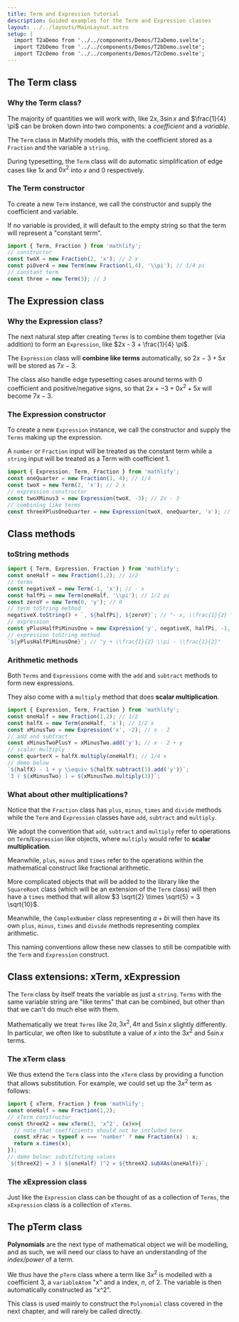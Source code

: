 ```yaml
---
title: Term and Expression tutorial
description: Guided examples for the Term and Expression classes
layout: ../../layouts/MainLayout.astro
setup: |
  import T2aDemo from '../../components/Demos/T2aDemo.svelte';
  import T2bDemo from '../../components/Demos/T2bDemo.svelte';
  import T2cDemo from '../../components/Demos/T2cDemo.svelte';
---
```


## The Term class

### Why the Term class?

The majority of quantities we will work with, like $2x, 3 \sin x$ and
$\frac{1}{4} \pi$ can be broken down into two components: a *coefficient*
and a *variable*.

The `Term` class in Mathlify models this, with the coefficient stored as
a `Fraction` and the variable a `string`.

During typesetting, the `Term` class will do automatic simplification of
edge cases like $1x$ and $0x^2$ into $x$ and $0$ respectively.

### The Term constructor

To create a new `Term` instance, we call the constructor and
supply the coefficient and variable.

If no variable is provided, it will default to the empty string so that
the term will represent a "constant term".

```js
import { Term, Fraction } from 'mathlify';
// constructor
const twoX = new Fraction(2, 'x'); // 2 x
const piOver4 = new Term(new Fraction(1,4), '\\pi'); // 1/4 pi 
// constant term
const three = new Term(3); // 3
```

## The Expression class

### Why the Expression class?

The next natural step after creating `Terms` is to combine them together
(via addition) to form an `Expression`, like $2x - 3 + \frac{1}{4} \pi$.

The `Expression` class will **combine like terms** automatically, so
$2x - 3 + 5x$ will be stored as $7x - 3$.

The class also handle edge typesetting
cases around terms with 0 coefficient and positive/negative signs, so
that $2x + -3 + 0x^2 + 5x$ will become $7x - 3$.

### The Expression constructor

To create a new `Expression` instance, we call the constructor and
supply the `Terms` making up the expression.

A `number` or `Fraction` input will be treated as the constant term while a
`string` input will be treated as a Term with coefficient 1.

```js
import { Expression, Term, Fraction } from 'mathlify';
const oneQuarter = new Fraction(1, 4); // 1/4
const twoX = new Term(2, 'x'); // 2 x
// expression constructor
const twoXMinus3 = new Expression(twoX, -3); // 2x - 3
// combining like terms
const threeXPlusOneQuarter = new Expression(twoX, oneQuarter, 'x'); // 3x + 1/4
```

## Class methods

### toString methods

```js
import { Term, Expression, Fraction } from 'mathlify';
const oneHalf = new Fraction(1,2); // 1/2 
// terms
const negativeX = new Term(-1, 'x'); // - x
const halfPi = new Term(oneHalf, '\\pi'); // 1/2 pi
const zeroY = new Term(0, 'y'); // 0
// term toString method
negativeX.toString() + `, ${halfPi}, ${zeroY}`; // "- x, \\frac{1}{2} \\pi, 0"
// expression
const yPlusHalfPiMinusOne = new Expression('y', negativeX, halfPi, -1, 'x'); // y + 0 x + 1/2 pi - 1;
// expression toString method
`${yPlusHalfPiMinusOne}`; // "y + \\frac{1}{2} \\pi - \\frac{1}{2}"
```

<!-- markdownlint-disable -->
<T2aDemo />
<!-- markdownlint-enable -->

### Arithmetic methods

Both `Terms` and `Expressions` come with the `add` and `subtract` methods to
form new expressions.

They also come with a `multiply` method that does **scalar multiplication**.

```js
import { Expression, Term, Fraction } from 'mathlify';
const oneHalf = new Fraction(1,2); // 1/2 
const halfX = new Term(oneHalf, 'x'); // 1/2 x
const xMinusTwo = new Expression('x', -2); // x - 2
// add and subtract
const xMinusTwoPlusY = xMinusTwo.add('y'); // x - 2 + y
// scalar multiply
const quarterX = halfX.multiply(oneHalf); // 1/4 x
// demo below
`${halfX} - 1 + y \\equiv ${halfX.subtract(1).add('y')}`;
`3 ( ${xMinusTwo} ) = ${xMinusTwo.multiply(3)}`;
```

<!-- markdownlint-disable -->
<T2bDemo />
<!-- markdownlint-enable -->

### What about other multiplications?

Notice that the `Fraction` class has `plus`, `minus`, `times` and `divide` methods
while the `Term` and `Expression` classes have `add`, `subtract` and `multiply`.

We adopt the convention that `add`, `subtract` and `multiply` refer to
operations on `Term`/`Expression` like objects, where `multiply` would refer
to **scalar multiplication**.

Meanwhile, `plus`, `minus` and `times` refer to the operations within the
mathematical construct like fractional arithmetic.

More complicated objects that will be added to the library like the `SquareRoot`
class (which will be an extension of the `Term` class) will then have a `times`
method that will allow $3 \sqrt{2} \times \sqrt{5} = 3 \sqrt{10}$.

Meanwhile, the `ComplexNumber` class representing $a+b\mathrm{i}$ will then have
its own `plus`, `minus`, `times` and `divide` methods representing complex
arithmetic.

This naming conventions allow these new classes to still be compatible with
the `Term` and `Expression` construct.

## Class extensions: xTerm, xExpression

The `Term` class by itself treats the variable as just a `string`. `Terms` with
the same variable string are "like terms" that can be combined, but other than
that we can't do much else with them.

Mathematically we treat `Terms` like $2a, 3x^2, 4\pi$ and $5 \sin x$ slightly
differently. In particular, we often like to substitute a value of $x$ into
the $3x^2$ and $5 \sin x$ terms.

### The xTerm class

We thus extend the `Term` class into the `xTerm` class by providing a function
that allows substitution. For example, we could set up the $3x^2$ term as follows:

```js
import { xTerm, Fraction } from 'mathlify';
const oneHalf = new Fraction(1,2);
// xTerm constructor
const threeX2 = new xTerm(3, 'x^2', (x)=>{
  // note that coefficients should not be included here
  const xFrac = typeof x === 'number' ? new Fraction(x) : x;
  return x.times(x);
});
// demo below: substituting values
`${threeX2} = 3 ( ${oneHalf} )^2 = ${threeX2.subXAs(oneHalf)}`;
```

<!-- markdownlint-disable -->
<T2cDemo />
<!-- markdownlint-enable -->

### The xExpression class

Just like the `Expression` class can be thought of as a collection of
`Terms`, the `xExpression` class is a collection of `xTerms`.

## The pTerm class

**Polynomials** are the next type of mathematical object we will be
modelling, and as such, we will need our class to have an understanding
of the *index/power* of a term.

We thus have the `pTerm` class where a term like $3x^2$ is modelled with
a coefficient 3, a `variableAtom` "x" and a index, $n$, of 2. The variable
is then automatically constructed as "x^2".

This class is used mainly to construct the `Polynomial` class covered in
the next chapter, and will rarely be called directly.
